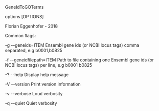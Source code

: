 GeneIdToGOTerms

options [OPTIONS]

  Florian Eggenhofer - 2018

Common flags:

  -g --geneids=ITEM         Ensembl gene ids (or NCBI locus tags) comma separated, e.g b0001,b0825

  -f --geneidfilepath=ITEM  Path to file containing one Ensembl gene ids (or NCBI locus tags) per line, e.g b0001 b0825

  -? --help                 Display help message

  -V --version              Print version information

  -v --verbose              Loud verbosity

  -q --quiet                Quiet verbosity

